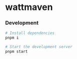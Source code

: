 # wattmaven

### Development

```bash
# Install dependencies
pnpm i

# Start the development server
pnpm start
```
